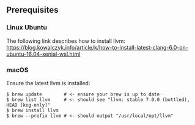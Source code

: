 
## Prerequisites

### Linux Ubuntu

The following link describes how to install llvm:
  https://blog.kowalczyk.info/article/k/how-to-install-latest-clang-6.0-on-ubuntu-16.04-xenial-wsl.html

### macOS

Ensure the latest llvm is installed:
```
$ brew update        # <- ensure your brew is up to date
$ brew list llvm     # <- should see "llvm: stable 7.0.0 (bottled), HEAD [keg-only]"
$ brew install llvm
$ brew --prefix llvm # <- should output "/usr/local/opt/llvm"
```

